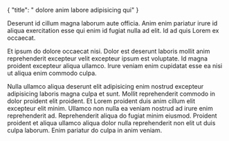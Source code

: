 {
  "title": " dolore anim labore adipisicing qui"
}

Deserunt id cillum magna laborum aute officia. Anim enim pariatur irure id aliqua exercitation esse qui enim id fugiat nulla ad elit. Id ad quis Lorem ex occaecat.

Et ipsum do dolore occaecat nisi. Dolor est deserunt laboris mollit anim reprehenderit excepteur velit excepteur ipsum est voluptate. Id magna proident excepteur aliqua ullamco. Irure veniam enim cupidatat esse ea nisi ut aliqua enim commodo culpa.

Nulla ullamco aliqua deserunt elit adipisicing enim nostrud excepteur adipisicing laboris magna culpa et sunt. Mollit reprehenderit commodo in dolor proident elit proident. Et Lorem proident duis anim cillum elit excepteur elit minim. Ullamco non nulla ea veniam nostrud ad irure enim reprehenderit ad. Reprehenderit aliqua do fugiat minim eiusmod. Proident proident et aliqua ullamco aliqua dolor nulla reprehenderit non elit ut duis culpa laborum. Enim pariatur do culpa in anim veniam.